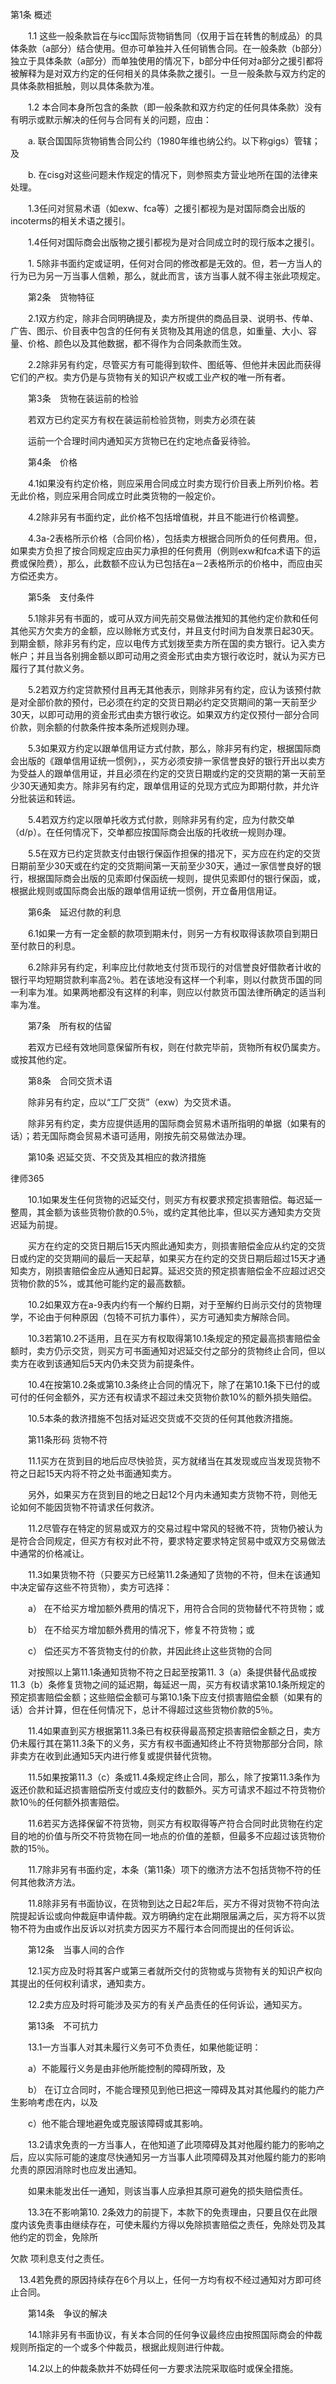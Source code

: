 
 第1条 概述

　　1.1 这些一般条款旨在与icc国际货物销售同（仅用于旨在转售的制成品）的具体条款（a部分）结合使用。但亦可单独并入任何销售合同。在一般条款（b部分）独立于具体条款（a部分）而单独使用的情况下，b部分中任何对a部分之援引都将被解释为是对双方约定的任何相关的具体条款之援引。一旦一般条款与双方约定的具体条款相抵触，则以具体条款为准。

　　1.2 本合同本身所包含的条款（即一般条款和双方约定的任何具体条款）没有有明示或默示解决的任何与合同有关的问题，应由：

　　a. 联合国国际货物销售合同公约（1980年维也纳公约。以下称gigs）管辖；及

　　b. 在cisg对这些问题未作规定的情况下，则参照卖方营业地所在国的法律来处理。

　　1.3任问对贸易术语（如exw、fca等）之援引都视为是对国际商会出版的incoterms的相关术语之援引。

　　1.4任何对国际商会出版物之援引都视为是对合同成立时的现行版本之援引。

　　1. 5除非书面约定或证明，任何对合同的修改都是无效的。但，若一方当人的行为已为另一万当事人信赖，那么，就此而言，该方当事人就不得主张此项规定。

　　第2条　货物特征

　　2.1双方约定，除非合同明确提及，卖方所提供的商品目录、说明书、传单、广告、图示、价目表中包含的任何有关货物及其用途的信息，如重量、大小、容量、价格、颜色以及其他数据，都不得作为合同条款而生效。

　　2.2除非另有约定，尽管买方有可能得到软件、图纸等、但他并未因此而获得它们的产权。卖方仍是与货物有关的知识产权或工业产权的唯一所有者。

　　第3条　货物在装运前的检验

　　若双方已约定买方有权在装运前检验货物，则卖方必须在装

　　运前一个合理时间内通知买方货物已在约定地点备妥待验。

　　第4条　价格

　　4.1如果没有约定价格，则应采用合同成立时卖方现行价目表上所列价格。若无此价格，则应采用合同成立时此类货物的一般定价。

　　4.2除非另有书面约定，此价格不包括增值税，并且不能进行价格调整。

　　4.3a-2表格所示价格（合同价格），包括卖方根据合同所负的任何费用。但，如果卖方负担了按合同规定应由买力承担的任何费用（例则exw和fca术语下的运费或保险费），那么，此数额不应认为已包括在a－2表格所示的价格中，而应由买方偿还卖方。

　　第5条　支付条件

　　5.1除非另有书面的，或可从双方间先前交易做法推知的其他约定价款和任何其他买方欠卖方的金额，应以赊帐方式支付，并且支付时间为自发票日起30天。到期金额，除非另有约定，应以电传方式划拨至卖方所在国的卖方银行。记入卖方帐户；并且当各别拥金额以即可动用之资金形式由卖方银行收讫时，就认为买方已履行了其付款义务。

　　5.2若双方约定贷款预付且再无其他表示，则除非另有约定，应认为该预付款是对全部价款的预付，已必须在约定的交货日期必约定交货期间的第一天前至少30天，以即可动用的资金形式由卖方银行收讫。如果双方约定仅预付一部分合同价款，则余额的付款条件按本条所述规则办理。

　　5.3如果双方约定以跟单信用证方式付款，那么，除非另有约定，根据国际商会出版的《跟单信用证统一惯例》，，买方必须安排一家信誉良好的银行开出以卖方为受益人的跟单信用证，并且必须在约定的交货日期或约定的交货期的第一天前至少30天通知卖方。除非另有约定，跟单信用证的兑现方式应为即期付款，并允许分批装运和转运。

　　5.4若双方约定以限单托收方式付款，则除非另有约定，应为付款交单（d/p）。在任何情况下，交单都应按国际商会出版的托收统一规则办理。

　　5.5在双方已约定货款支付由银行保函作担保的措况下，买方应在约定的交货日期前至少30天或在约定的交货期间第一天前至少30天，通过一家信誉良好的银行，根据国际商会出版的见索即付保函统一规则，提供见索即付的银行保函，或，根据此规则或国际商会出版的跟单信用证统一惯例，开立备用信用证。

　　第6条　延迟付款的利息

　　6.1如果一方有一定金额的款项到期未付，则另一方有权取得该款项自到期日至付款日的利息。

　　6.2除非另有约定，利率应比付款地支付货币现行的对信誉良好借款者计收的银行平均短期贷款利率高2％。若在该地没有这样一个利率，则以付款货币国的同一利率为准。如果两地都没有这样的利率，则应以付款货币国法律所确定的适当利率为准。

　　第7条　所有权的估留

　　若双方已经有效地同意保留所有权，则在付款完毕前，货物所有权仍属卖方。或按其他约定。

　　第8条　合同交货术语

　　除非另有约定，应以“工厂交货”（exw）为交货术语。

　　除非另有约定，卖方应提供适用的国际商会贸易术语所指明的单据（如果有的话）；若无国际商会贸易术语可适用，刚按先前交易做法办理。

　　第10条 迟延交货、不交货及其相应的救济措施





 
律师365






　　10.1如果发生任何货物的迟延交付，则买方有权要求预定损害赔偿。每迟延一整周，其金额为该些货物价款的0.5％，或约定其他比率，但以买方通知卖方交货迟延为前提。



　　买方在约定的交货日期后15天内照此通知卖方，则损害赔偿金应从约定的交货日或约定的交货期间的最后一天起草，如果买方在约定的交货日期后超过15天才通知卖方，刚损害赔偿金应从通知日起算。延迟交货的预定损害赔偿金不应超过迟交货物价款的5%，或其他可能约定的最高数额。



　　10.2如果双方在a-9表内约有一个解约日期，对于至解约日尚示交付的货物理学，不论由于何种原因（包犄不可抗力事件），买方可通知卖方解除合同。



　　10.3若第10.2不适用，且在买方有权取得第10.1条规定的预定最高损害赔偿金额时，卖方仍示交货，则买方可书面通知对迟延交付之部分的货物终止合同，但以卖方在收到该通知后5天内仍未交货为前提条件。



　　10.4在按第10.2条或第10.3条终止合同的情况下，除了在第10.1条下已付的或可付的任何金额外，买方还有权请求不超过未交货物价款10%的额外损失赔偿。



　　10.5本条的救济措施不包括对延迟交货或不交货的任何其他救济措施。



　　第11条形码 货物不符



　　11.1买方在货到目的地后应尽快验货，买方就绪当在其发现或应当发现货物不符之日起15天内将不符之处书面通知卖方。



　　另外，如果买方在货到目的地之日起12个月内未通知卖方货物不符，则他无论如何不能因货物不符请求任何救济。



　　11.2尽管存在特定的贸易或双方的交易过程中常风的轻微不符，货物仍被认为是符合合同规定，但买方有权对此不符，要求特定要求特定贸易中或双方交易做法中通常的价格减让。



　　11.3如果货物不符（只要买方已经第11.2条通知了货物的不符，但未在该通知中决定留存这些不符货物），卖方可选择：



　　a） 在不给买方增加额外费用的情况下，用符合合同的货物替代不符货物；或



　　b） 在不给买方增加额外费用的情况下，修复不符货物；或



　　c） 偿还买方不答货物支付的价款，并因此终止这些货物的合同



　　对按照以上第11.1条通知货物不符之日起至按第11. 3（a）条提供替代品或按11.3（b）条修复货物之间的延迟期，每延迟一周，买方有权请求第10.1条所规定的预定损害赔偿金额；这些赔偿金额可与第10.1条下应支付损害赔偿金额（如果有的话）合并计算，但在任何情况下，总计不得超过这些货物价款的5％。



　　11.4如果直到买方根据第11.3条已有权获得最高预定损害赔偿金额之日，卖方仍未履行其在第11.3条下的义务，买方有权书面通知终止不符货物那部分合同，除非卖方在收到此通知5天内进行修复或提供替代货物。



　　11.5如果按第11.3（c）条或11.4条规定终止合同，那么，除了按第11.3条作为返还价款和延迟损害赔偿所支付或应支付的数额外。买方可请求不超过不符货物价款10％的任何额外损害赔偿。



　　11.6若买方选择保留不符货物，则买方有权取得等产符合合同时此货物在约定目的地的价值与所交不符货物在同一地点的价值的差额，但最多不应超过该货物价款的15％。



　　11.7除非另有书面约定，本条（第11条）项下的缴济方法不包括货物不符的任何其他救济方法。



　　11.8除非另有书面协议，在货物到达之日起2年后，买方不得对货物不符向法院提起诉讼或向仲裁庭申请仲裁。双方明确约定在此期限届满之后，买方将不以货物不符为由或作出反诉以对抗卖方因买方不履行本合同而提出的任何诉讼。



　　第12条　当事人间的合作



　　12.1买方应及时将其客户或第三者就所交付的货物或与货物有关的知识产权向其提出的任何权利请求，通知卖方。



　　12.2卖方应及时将可能涉及买方的有关产品责任的任何诉讼，通知买方。



　　第13条　不可抗力



　　13.1一方当事人对其未履行义务可不负责任，如果他能证明：



　　a）不能履行义务是由非他所能控制的障碍所致，及



　　b） 在订立合同时，不能合理预见到他已把这一障碍及其对其他履约的能力产生影响考虑在内，以及



　　c）他不能合理地避免或克服该障碍或其影响。



　　13.2请求免责的一方当事人，在他知道了此项障碍及其对他履约能力的影响之后，应以实际可能的速度尽快通知另一方当事人此项障碍及其对他履约能力的影响允责的原因消除时也应发出通知。



　　如果未能发出任一通知，则该当事人应承担其原可避免的损失赔偿责任。



　　13.3在不影响第10. 2条效力的前提下，本款下的免责理由，只要且仅在此限度内该免责事由继续存在，可使未履约方得以免除损害赔偿之责任，免除处罚及其他约定的罚金，免除所

欠款
项利息支付之责任。

　13.4若免费的原因持续存在6个月以上，任何一方均有权不经过通知对方即可终止合同。



　　第14条　争议的解决



　　14.1除非另有书面协议，有关本合同的任何争议最终应由按照国际商会的仲裁规则所指定的一个或多个仲裁员，根据此规则进行仲裁。



　　14.2以上的仲裁条款并不妨碍任何一方要求法院采取临时或保全措施。





 


 

 
 
 
 
 
  


  
 

  


  


  
 
 
 
 

